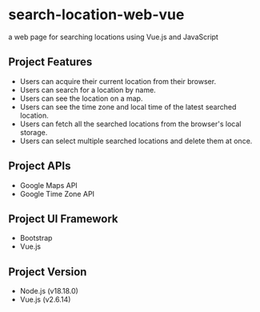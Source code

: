# search-location-web-vue

a web page for searching locations using Vue.js and JavaScript

## Project Features

- Users can acquire their current location from their browser.
- Users can search for a location by name.
- Users can see the location on a map.
- Users can see the time zone and local time of the latest searched location.
- Users can fetch all the searched locations from the browser's local storage.
- Users can select multiple searched locations and delete them at once.

## Project APIs

- Google Maps API
- Google Time Zone API

## Project UI Framework

- Bootstrap
- Vue.js

## Project Version

- Node.js (v18.18.0)
- Vue.js (v2.6.14)
